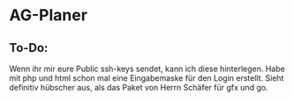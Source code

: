 # AG-Planer
## To-Do:
Wenn ihr mir eure Public ssh-keys sendet, kann ich diese hinterlegen.
Habe mit php und html schon mal eine Eingabemaske für den Login erstellt.
Sieht definitiv hübscher aus, als das Paket von Herrn Schäfer für gfx und go.
